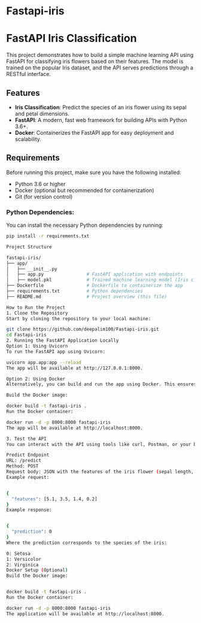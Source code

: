 # Fastapi-iris

# FastAPI Iris Classification

This project demonstrates how to build a simple machine learning API using FastAPI for classifying iris flowers based on their features. The model is trained on the popular Iris dataset, and the API serves predictions through a RESTful interface.

## Features

- **Iris Classification**: Predict the species of an iris flower using its sepal and petal dimensions.
- **FastAPI**: A modern, fast web framework for building APIs with Python 3.6+.
- **Docker**: Containerizes the FastAPI app for easy deployment and scalability.

## Requirements

Before running this project, make sure you have the following installed:

- Python 3.6 or higher
- Docker (optional but recommended for containerization)
- Git (for version control)

### Python Dependencies:
You can install the necessary Python dependencies by running:

```bash
pip install -r requirements.txt

Project Structure

fastapi-iris/
├── app/
│   ├── __init__.py
│   ├── app.py                # FastAPI application with endpoints
│   ├── model.pkl             # Trained machine learning model (Iris classification model)
├── Dockerfile                # Dockerfile to containerize the app
├── requirements.txt          # Python dependencies
├── README.md                 # Project overview (this file)

How to Run the Project
1. Clone the Repository
Start by cloning the repository to your local machine:

git clone https://github.com/deepalim100/Fastapi-iris.git
cd Fastapi-iris
2. Running the FastAPI Application Locally
Option 1: Using Uvicorn
To run the FastAPI app using Uvicorn:

uvicorn app.app:app --reload
The app will be available at http://127.0.0.1:8000.

Option 2: Using Docker
Alternatively, you can build and run the app using Docker. This ensures the app runs in an isolated and reproducible environment.

Build the Docker image:

docker build -t fastapi-iris .
Run the Docker container:

docker run -d -p 8000:8000 fastapi-iris
The app will be available at http://localhost:8000.

3. Test the API
You can interact with the API using tools like curl, Postman, or your browser.

Predict Endpoint
URL: /predict
Method: POST
Request body: JSON with the features of the iris flower (sepal length, sepal width, petal length, petal width)
Example request:


{
  "features": [5.1, 3.5, 1.4, 0.2]
}
Example response:


{
  "prediction": 0
}
Where the prediction corresponds to the species of the iris:

0: Setosa
1: Versicolor
2: Virginica
Docker Setup (Optional)
Build the Docker image:


docker build -t fastapi-iris .
Run the Docker container:

docker run -d -p 8000:8000 fastapi-iris
The application will be available at http://localhost:8000.
